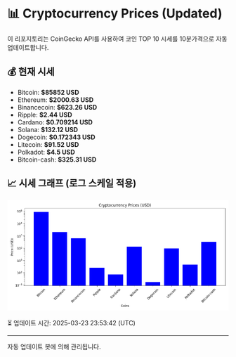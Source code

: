 
# 📊 Cryptocurrency Prices (Updated)

이 리포지토리는 CoinGecko API를 사용하여 코인 TOP 10 시세를 10분가격으로 자동 업데이트합니다.

## 💰 현재 시세
- Bitcoin: **$85852 USD**
- Ethereum: **$2000.63 USD**
- Binancecoin: **$623.26 USD**
- Ripple: **$2.44 USD**
- Cardano: **$0.709214 USD**
- Solana: **$132.12 USD**
- Dogecoin: **$0.172343 USD**
- Litecoin: **$91.52 USD**
- Polkadot: **$4.5 USD**
- Bitcoin-cash: **$325.31 USD**

## 📈 시세 그래프 (로그 스케일 적용)
![Crypto Prices](crypto_prices.png)

⏳ 업데이트 시간: 2025-03-23 23:53:42 (UTC)

---
자동 업데이트 봇에 의해 관리됩니다.
